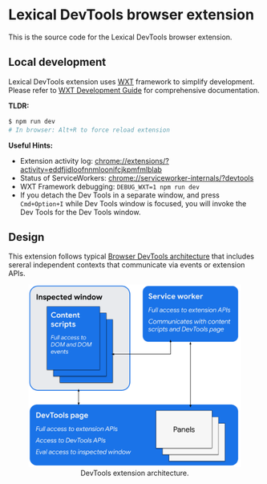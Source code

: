 # Lexical DevTools browser extension

This is the source code for the Lexical DevTools browser extension.

## Local development

Lexical DevTools extension uses [WXT](https://wxt.dev/) framework to simplify development. Please refer to [WXT Development Guide](https://wxt.dev/guide/development.html) for comprehensive documentation.

**TLDR:**
```bash
$ npm run dev
# In browser: Alt+R to force reload extension
```

**Useful Hints:**
- Extension activity log: [chrome://extensions/?activity=eddfjidloofnnmloonifcjkpmfmlblab](chrome://extensions/?activity=eddfjidloofnnmloonifcjkpmfmlblab)
- Status of ServiceWorkers: [chrome://serviceworker-internals/?devtools](chrome://serviceworker-internals/?devtools)
- WXT Framework debugging: `DEBUG_WXT=1 npm run dev`
- If you detach the Dev Tools in a separate window, and press `Cmd+Option+I` while Dev Tools window is focused, you will invoke the Dev Tools for the Dev Tools window.

## Design

This extension follows typical [Browser DevTools architecture](https://developer.chrome.com/docs/extensions/how-to/devtools/extend-devtools) that includes sereral independent contexts that communicate via events or extension APIs.

<figure align="center">
  <img src="./docs/architecture-diagram.png" alt="DevTools extension architecture" width="526">
  <figcaption>DevTools extension architecture.</figcaption>
</figure>

